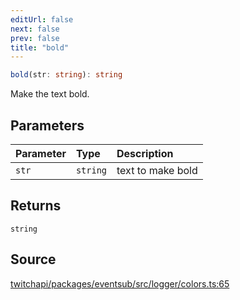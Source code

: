 ```yaml
---
editUrl: false
next: false
prev: false
title: "bold"
---
```


```ts
bold(str: string): string
```

Make the text bold.

## Parameters

| Parameter | Type | Description |
| :------ | :------ | :------ |
| `str` | `string` | text to make bold |

## Returns

`string`

## Source

[twitchapi/packages/eventsub/src/logger/colors.ts:65](https://github.com/pablornc/twitchapi//blob/b274026/packages/eventsub/src/logger/colors.ts#L65)
